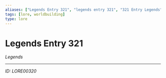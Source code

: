```yaml
---
aliases: ["Legends Entry 321", "legends entry 321", "321 Entry Legends"]
tags: [lore, worldbuilding]
type: lore
---
```


# Legends Entry 321

*Legends*

---
*ID: LORE00320*